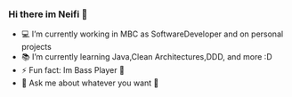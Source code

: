 ### Hi there im Neifi 👋
- 💻 I’m currently working in MBC as SoftwareDeveloper and on personal projects
- 📚 I’m currently learning Java,Clean Architectures,DDD, and more :D
- ⚡ Fun fact: Im Bass Player 🎸
- 💬 Ask me about whatever you want 🙂
<!--
**Neifi/neifi** is a ✨ _special_ ✨ repository because its `README.md` (this file) appears on your GitHub profile.

